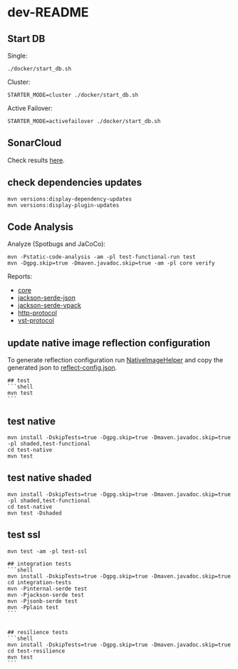 # dev-README


## Start DB
Single:
```
./docker/start_db.sh
```
Cluster:
```
STARTER_MODE=cluster ./docker/start_db.sh
```
Active Failover:
```
STARTER_MODE=activefailover ./docker/start_db.sh
```


## SonarCloud
Check results [here](https://sonarcloud.io/project/overview?id=arangodb_arangodb-java-driver).


## check dependencies updates
```shell
mvn versions:display-dependency-updates
mvn versions:display-plugin-updates
```


## Code Analysis
Analyze (Spotbugs and JaCoCo):
```
mvn -Pstatic-code-analysis -am -pl test-functional-run test
mvn -Dgpg.skip=true -Dmaven.javadoc.skip=true -am -pl core verify
```
Reports:
- [core](core/target/site/jacoco/index.html)
- [jackson-serde-json](jackson-serde-json/target/site/jacoco/index.html)
- [jackson-serde-vpack](jackson-serde-vpack/target/site/jacoco/index.html)
- [http-protocol](http-protocol/target/site/jacoco/index.html)
- [vst-protocol](vst-protocol/target/site/jacoco/index.html)


## update native image reflection configuration

To generate reflection configuration run [NativeImageHelper](./test-native/src/test/java/helper/NativeImageHelper.java) and 
copy the generated json to 
[reflect-config.json](./driver/src/main/resources/META-INF/native-image/com.arangodb/arangodb-java-driver/reflect-config.json).

````
## test
```shell
mvn test
```
````

## test native
```shell
mvn install -DskipTests=true -Dgpg.skip=true -Dmaven.javadoc.skip=true -pl shaded,test-functional
cd test-native
mvn test
```


## test native shaded
```shell
mvn install -DskipTests=true -Dgpg.skip=true -Dmaven.javadoc.skip=true -pl shaded,test-functional
cd test-native
mvn test -Dshaded
```


## test ssl
```shell
mvn test -am -pl test-ssl
```

````
## integration tests
```shell
mvn install -DskipTests=true -Dgpg.skip=true -Dmaven.javadoc.skip=true
cd integration-tests
mvn -Pinternal-serde test
mvn -Pjackson-serde test
mvn -Pjsonb-serde test
mvn -Pplain test
```


## resilience tests
```shell
mvn install -DskipTests=true -Dgpg.skip=true -Dmaven.javadoc.skip=true
cd test-resilience
mvn test
```
````